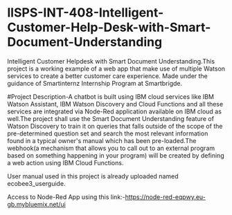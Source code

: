 # llSPS-INT-408-Intelligent-Customer-Help-Desk-with-Smart-Document-Understanding

Intelligent Customer Helpdesk with Smart Document Understanding.This project is a working example of a web app that make use of  multiple Watson services to create a better customer care experience. Made under the guidance of Smartinternz Internship Program at Smartbrigde.

#Project Description-A chatbot is built using IBM cloud services like IBM Watson Assistant, IBM Watson Discovery and Cloud Functions and all these services are integrated via Node-Red
application available on IBM cloud as well.The project shall use the Smart Document Understanding feature of Watson Discovery to train it on queries that falls outside of the scope of the pre-determined question set and search the most relevant information found in a typical owner's manual which has been pre-loaded.The webhook(a mechanism that allows you to call out to an external program based on something happening in your program) will be created by defining a web action using IBM Cloud Functions.

User manual used in this project is already uploaded named ecobee3_userguide.

Access to Node-Red App using this link:-https://node-red-eqpwy.eu-gb.mybluemix.net/ui
